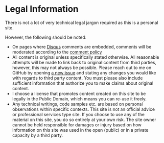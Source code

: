# Legal Information

There is not a lot of very technical legal jargon required as this is a personal site.

However, the following should be noted:

* On pages where [Disqus](https://disqus.com/) comments are embedded, comments will be moderated according to the [comment policy](comment_policy.md)
* All content is original unless specifically stated otherwise. All reasonable attempts will be made to link back to original content from third parties, however, this may not always be possible. Please reach out to me on GitHub by opening [a new issue](https://github.com/nicc777/nicc777-com-site/issues) and stating any changes you would like with regards to third party content. You must please also include sufficient information that authorize you to make claims about original content.
* I choose a license that promotes content created on this site to be legally in the Public Domain, which means you can re-use it freely.
* Any technical writings, code samples etc. are based on personal observations within specific contexts. This site is not an official advice or professional services type site. If you choose to use any of the material on this site, you do so entirely at your own risk. The site owner cannot be held responsible for damages or injury based on how information on this site was used in the open (public) or in a private capacity by a third party.
